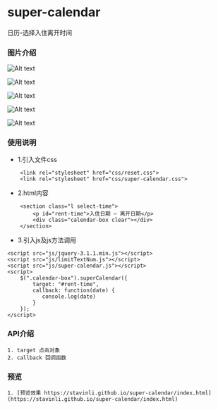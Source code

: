 # super-calendar
日历-选择入住离开时间

### 图片介绍

![Alt text](https://github.com/yichen1203/super-calendar/blob/master/super-calendar/images/intro1.png)

![Alt text](https://github.com/yichen1203/super-calendar/blob/master/super-calendar/images/intro2.png)

![Alt text](https://github.com/yichen1203/super-calendar/blob/master/super-calendar/images/intro3.png)

![Alt text](https://github.com/yichen1203/super-calendar/blob/master/super-calendar/images/intro4.png)

![Alt text](https://github.com/yichen1203/super-calendar/blob/master/super-calendar/images/intro5.png)


### 使用说明
- 1.引入文件css
```
    <link rel="stylesheet" href="css/reset.css">
    <link rel="stylesheet" href="css/super-calendar.css">
```
- 2.html内容
```
    <section class="l select-time">
        <p id="rent-time">入住日期 — 离开日期</p>
        <div class="calendar-box clear"></div>
    </section>
```
- 3.引入js及js方法调用
```
<script src="js/jquery-3.1.1.min.js"></script>
<script src="js/limitTextNum.js"></script>
<script src="js/super-calendar.js"></script>
<script>
    $(".calendar-box").superCalendar({
        target: "#rent-time",
        callback: function(date) {
           console.log(date)
        }
    });
</script>
```
### API介绍
    1. target 点击对象
    2. callback 回调函数 


### 预览
    1. [预览效果 https://stavinli.github.io/super-calendar/index.html](https://stavinli.github.io/super-calendar/index.html)